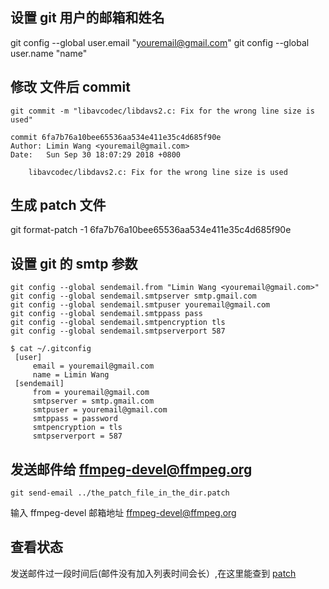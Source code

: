 

## 设置 git 用户的邮箱和姓名
git config --global user.email "youremail@gmail.com"
git config --global user.name "name"

## 修改 文件后 commit
```
git commit -m "libavcodec/libdavs2.c: Fix for the wrong line size is used"

commit 6fa7b76a10bee65536aa534e411e35c4d685f90e
Author: Limin Wang <youremail@gmail.com>
Date:   Sun Sep 30 18:07:29 2018 +0800

    libavcodec/libdavs2.c: Fix for the wrong line size is used
```


## 生成 patch 文件
git format-patch -1 6fa7b76a10bee65536aa534e411e35c4d685f90e

## 设置 git 的 smtp 参数

```
git config --global sendemail.from "Limin Wang <youremail@gmail.com>"
git config --global sendemail.smtpserver smtp.gmail.com
git config --global sendemail.smtpuser youremail@gmail.com
git config --global sendemail.smtppass pass
git config --global sendemail.smtpencryption tls
git config --global sendemail.smtpserverport 587 

$ cat ~/.gitconfig
 [user]
     email = youremail@gmail.com
     name = Limin Wang
 [sendemail]
     from = youremail@gmail.com
     smtpserver = smtp.gmail.com
     smtpuser = youremail@gmail.com
     smtppass = password
     smtpencryption = tls
     smtpserverport = 587
```

## 发送邮件给 ffmpeg-devel@ffmpeg.org
```
git send-email ../the_patch_file_in_the_dir.patch
```

输入 ffmpeg-devel 邮箱地址 ffmpeg-devel@ffmpeg.org

## 查看状态
发送邮件过一段时间后(邮件没有加入列表时间会长）,在这里能查到
[patch](https://patchwork.ffmpeg.org/project/ffmpeg/list/)


